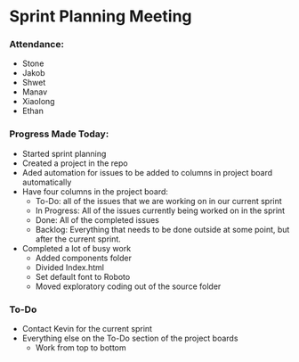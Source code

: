 # Sprint Planning Meeting

### Attendance:
- Stone
- Jakob
- Shwet
- Manav
- Xiaolong
- Ethan

### Progress Made Today:
- Started sprint planning
- Created a project in the repo
- Aded automation for issues to be added to columns in project board automatically
- Have four columns in the project board:
  - To-Do: all of the issues that we are working on in our current sprint
  - In Progress: All of the issues currently being worked on in the sprint
  - Done: All of the completed issues
  - Backlog: Everything that needs to be done outside at some point, but after the current sprint.
- Completed a lot of busy work
  - Added components folder
  - Divided Index.html
  - Set default font to Roboto
  - Moved exploratory coding out of the source folder
  
### To-Do
- Contact Kevin for the current sprint
- Everything else on the To-Do section of the project boards
  - Work from top to bottom
